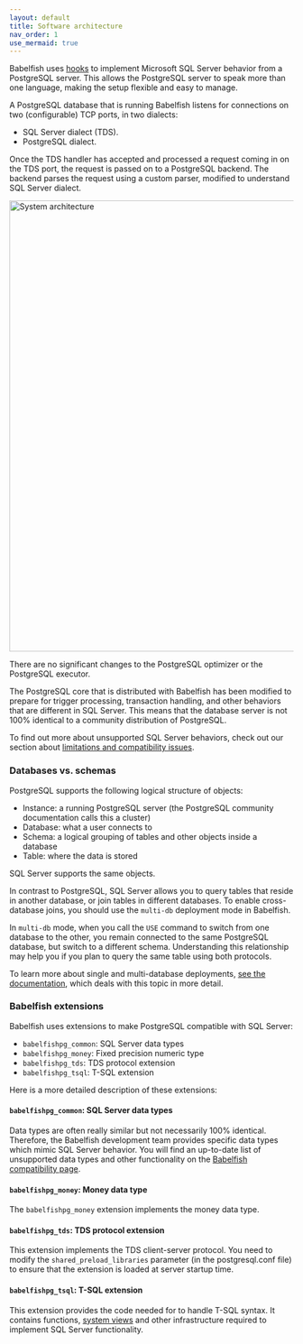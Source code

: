 ```yaml
---
layout: default
title: Software architecture
nav_order: 1
use_mermaid: true
---
```


Babelfish uses [hooks](/docs/internals/postgresql-hooks) to implement Microsoft SQL Server behavior
from a PostgreSQL server. This allows the PostgreSQL server to speak more than one language, making
the setup flexible and easy to manage.

A PostgreSQL database that is running Babelfish listens for connections on two (configurable) TCP 
ports, in two dialects:

- SQL Server dialect (TDS).
- PostgreSQL dialect.
 
Once the TDS handler has accepted and processed a request coming in on the TDS port,
the request is passed on to a PostgreSQL backend. The backend parses the request using a 
custom parser, modified to understand SQL Server dialect.

<img src="/assets/images/babel_architecture.png" title="System architecture" width="800"/>

There are no significant changes to the PostgreSQL optimizer or the PostgreSQL executor.

The PostgreSQL core that is distributed with Babelfish has been modified to prepare for trigger processing, 
transaction handling, and other behaviors that are different in SQL Server. This means that the database 
server is not 100% identical to a community distribution of PostgreSQL.  

To find out more about unsupported SQL Server behaviors, check
out our section about [limitations and compatibility issues](/docs/usage/limitations-of-babelfish).

### Databases vs. schemas

PostgreSQL supports the following logical structure of objects:

- Instance: a running PostgreSQL server (the PostgreSQL community documentation calls this a cluster)
- Database: what a user connects to
- Schema: a logical grouping of tables and other objects inside a database
- Table: where the data is stored

SQL Server supports the same objects.  

In contrast to PostgreSQL, SQL Server allows you to query tables that reside in another database, 
or join tables in different databases. To enable cross-database joins, you should use the `multi-db` 
deployment mode in Babelfish.

In `multi-db` mode, when you call the `USE` command to switch from one database to the other, you remain 
connected to the same PostgreSQL database, but switch to a different schema. Understanding this relationship 
may help you if you plan to query the same table using both protocols.

To learn more about single and multi-database deployments, [see the documentation](/docs/installation/single-multiple),
which deals with this topic in more detail.


### Babelfish extensions

Babelfish uses extensions to make PostgreSQL compatible with SQL Server:

- `babelfishpg_common`: SQL Server data types
- `babelfishpg_money`: Fixed precision numeric type
- `babelfishpg_tds`: TDS protocol extension
- `babelfishpg_tsql`: T-SQL extension

Here is a more detailed description of these extensions:

#### `babelfishpg_common`: SQL Server data types

Data types are often really similar but not necessarily 100% identical.
Therefore, the Babelfish development team provides specific data types which
mimic SQL Server behavior. You will find an up-to-date list of unsupported 
data types and other functionality on the [Babelfish compatibility page](usage/limitations-of-babelfish/).

#### `babelfishpg_money`: Money data type

The `babelfishpg_money` extension implements the money data type.

#### `babelfishpg_tds`: TDS protocol extension

This extension implements the TDS client-server protocol.  You need to modify the `shared_preload_libraries` 
parameter (in the postgresql.conf file) to ensure that the extension is loaded
at server startup time. 

#### `babelfishpg_tsql`: T-SQL extension

This extension provides the code needed for to handle T-SQL syntax.  It contains functions,
[system views](/docs/internals/system-views) and other infrastructure required to implement SQL Server functionality.

